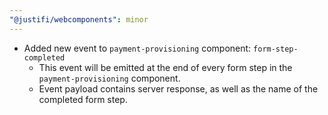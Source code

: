 ```yaml
---
"@justifi/webcomponents": minor
---
```


- Added new event to `payment-provisioning` component: `form-step-completed`
  - This event will be emitted at the end of every form step in the `payment-provisioning` component. 
  - Event payload contains server response, as well as the name of the completed form step.
